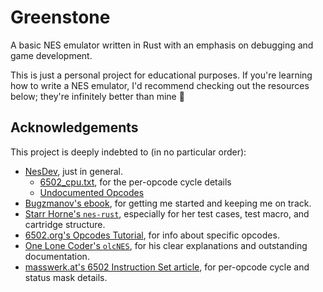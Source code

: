 # Greenstone

A basic NES emulator written in Rust with an emphasis on debugging and game development.  

This is just a personal project for educational purposes.  If you're learning how to write a NES emulator, I'd recommend checking out the resources below; they're infinitely better than mine 🙂

## Acknowledgements

This project is deeply indebted to (in no particular order):

- [NesDev](https://www.nesdev.org/), just in general.
  - [6502_cpu.txt](https://www.nesdev.org/6502_cpu.txt), for the per-opcode cycle details
  - [Undocumented Opcodes](https://www.nesdev.com/undocumented_opcodes.txt)
- [Bugzmanov's ebook](https://bugzmanov.github.io/nes_ebook/), for getting me started and keeping me on track.
- [Starr Horne's `nes-rust`](https://github.com/starrhorne/nes-rust), especially for her test cases, test macro, and cartridge structure.
- [6502.org's Opcodes Tutorial](http://www.6502.org/tutorials/6502opcodes.html), for info about specific opcodes.
- [One Lone Coder's `olcNES`](https://github.com/OneLoneCoder/olcNES/), for his clear explanations and outstanding documentation.
- [masswerk.at's 6502 Instruction Set article](https://www.masswerk.at/6502/6502_instruction_set.html), for per-opcode cycle and status mask details.

